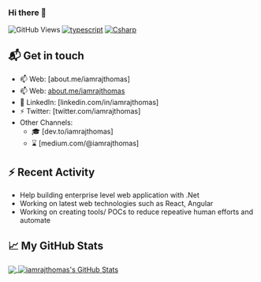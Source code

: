 ### Hi there 👋

![GitHub Views](https://komarev.com/ghpvc/?username=iamrajthomas&color=FAC151)
[![typescript](https://img.shields.io/badge/TypeScript-1-FAC151.svg?logo=typescript&logoWidth=20)](https://github.com/iamrajthomas)
[![Csharp](https://img.shields.io/badge/Csharp-13-FAC151.svg?logo=csharp&logoWidth=20)](https://github.com/iamrajthomas)

## 📬 Get in touch

- 📫 Web: [about.me/iamrajthomas]
- 📫 Web: [about.me/iamrajthomas](https://about.me/iamrajthomas "About.Me")
- 🚀 LinkedIn: [linkedin.com/in/iamrajthomas] 
- ⚡ Twitter: [twitter.com/iamrajthomas] 
- Other Channels:
  - :mortar_board: [dev.to/iamrajthomas]
  - :hourglass: [medium.com/@iamrajthomas]

## :zap: Recent Activity
- Help building enterprise level web application with .Net
- Working on latest web technologies such as React, Angular
- Working on creating tools/ POCs to reduce repeative human efforts and automate 

## &#x1f4c8; My GitHub Stats

<a href="https://github.com/iamrajthomas/iamrajthomas">
  <img align="center" src="https://github-readme-stats.vercel.app/api/top-langs/?username=iamrajthomas&hide=java,html&title_color=000000&text_color=000000" />
</a>

<a href="https://github.com/iamrajthomas/iamrajthomas">
  <img align="center" src="https://github-readme-stats.vercel.app/api?username=iamrajthomas&show_icons=true&line_height=27&count_private=true&title_color=000000&text_color=000000&icon_color=FAC051" alt="iamrajthomas's GitHub Stats" />
</a>

<!--
**iamrajthomas/iamrajthomas** is a ✨ _special_ ✨ repository because its `README.md` (this file) appears on your GitHub profile.

Here are some ideas to get you started:

- 🔭 I’m currently working on ...
- 🌱 I’m currently learning ...
- 👯 I’m looking to collaborate on ...
- 🤔 I’m looking for help with ...
- 💬 Ask me about ...
- 📫 How to reach me: ...
- 😄 Pronouns: ...
- ⚡ Fun fact: ...
-->
